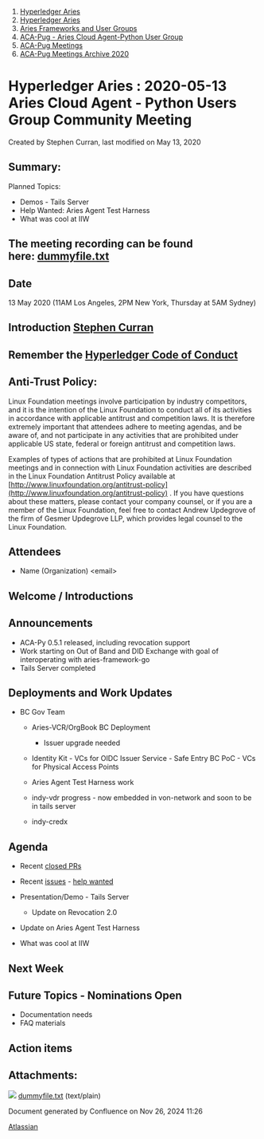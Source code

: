 1. [Hyperledger Aries](index.html)
2. [Hyperledger Aries](Hyperledger-Aries_18481154.html)
3. [Aries Frameworks and User Groups](Aries-Frameworks-and-User-Groups_18481290.html)
4. [ACA-Pug - Aries Cloud Agent-Python User Group](ACA-Pug---Aries-Cloud-Agent-Python-User-Group_18484248.html)
5. [ACA-Pug Meetings](ACA-Pug-Meetings_18484272.html)
6. [ACA-Pug Meetings Archive 2020](ACA-Pug-Meetings-Archive-2020_18513017.html)

# Hyperledger Aries : 2020-05-13 Aries Cloud Agent - Python Users Group Community Meeting

Created by Stephen Curran, last modified on May 13, 2020

## Summary:

Planned Topics:

- Demos - Tails Server
- Help Wanted: Aries Agent Test Harness
- What was cool at IIW

## The meeting recording can be found here: [dummyfile.txt](#)

## Date

13 May 2020 (11AM Los Angeles, 2PM New York, Thursday at 5AM Sydney)

## Introduction [Stephen Curran](https://lf-hyperledger.atlassian.net/wiki/people/557058:d676f135-ecd6-465b-b7eb-f87976bf4569?ref=confluence)

## Remember the [Hyperledger Code of Conduct](https://lf-hyperledger.atlassian.net/wiki/spaces/HYP/pages/19595281/Hyperledger+Code+of+Conduct)

## Anti-Trust Policy:

Linux Foundation meetings involve participation by industry competitors, and it is the intention of the Linux Foundation to conduct all of its activities in accordance with applicable antitrust and competition laws. It is therefore extremely important that attendees adhere to meeting agendas, and be aware of, and not participate in any activities that are prohibited under applicable US state, federal or foreign antitrust and competition laws.

Examples of types of actions that are prohibited at Linux Foundation meetings and in connection with Linux Foundation activities are described in the Linux Foundation Antitrust Policy available at [http://www.linuxfoundation.org/antitrust-policy](http://www.linuxfoundation.org/antitrust-policy) . If you have questions about these matters, please contact your company counsel, or if you are a member of the Linux Foundation, feel free to contact Andrew Updegrove of the firm of Gesmer Updegrove LLP, which provides legal counsel to the Linux Foundation.

## Attendees

- Name (Organization) &lt;email&gt;

## Welcome / Introductions

## Announcements

- ACA-Py 0.5.1 released, including revocation support
- Work starting on Out of Band and DID Exchange with goal of interoperating with aries-framework-go
- Tails Server completed

## Deployments and Work Updates

- BC Gov Team
  
  - Aries-VCR/OrgBook BC Deployment
    
    - Issuer upgrade needed
  - Identity Kit - VCs for OIDC Issuer Service - Safe Entry BC PoC - VCs for Physical Access Points
  - Aries Agent Test Harness work
  - indy-vdr progress - now embedded in von-network and soon to be in tails server
  - indy-credx

## Agenda

- Recent [closed PRs](https://github.com/hyperledger/aries-cloudagent-python/pulls?q=is%3Apr%20is%3Aclosed%20sort%3Aupdated-desc)
- Recent [issues](https://github.com/hyperledger/aries-cloudagent-python/issues?q=is%3Aissue%20is%3Aopen%20sort%3Aupdated-desc) - [help wanted](https://github.com/hyperledger/aries-cloudagent-python/issues?q=is%3Aissue%20is%3Aopen%20sort%3Aupdated-desc%20label%3A%22help%20wanted%22%20)
- Presentation/Demo - Tails Server
  
  - Update on Revocation 2.0
- Update on Aries Agent Test Harness
- What was cool at IIW

## Next Week

## Future Topics - Nominations Open

- Documentation needs
- FAQ materials

## Action items

## Attachments:

![](images/icons/bullet_blue.gif) [dummyfile.txt](attachments/18486728/18513642.txt) (text/plain)

Document generated by Confluence on Nov 26, 2024 11:26

[Atlassian](http://www.atlassian.com/)
